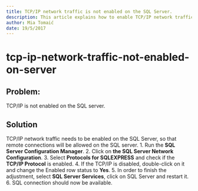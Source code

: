 ```yaml
---
title: TCP/IP network traffic is not enabled on the SQL Server.
description: This article explains how to enable TCP/IP network traffic on SQL server.
author: Mia Tomaić
date: 19/5/2017
---
```


# tcp-ip-network-traffic-not-enabled-on-server

## Problem:

TCP/IP is not enabled on the SQL server.

## Solution

TCP/IP network traffic needs to be enabled on the SQL Server, so that remote connections will be allowed on the SQL server. 1. Run the **SQL Server Configuration Manager**. 2. Click on **the SQL Server Network Configuration**. 3. Select **Protocols for SQLEXPRESS** and check if the **TCP/IP Protocol** is enabled. 4. If the TCP/IP is disabled, double-click on it and change the Enabled row status to **Yes**. 5. In order to finish the adjustment, select **SQL Server Services**, click on SQL Server and restart it. 6. SQL connection should now be available.

